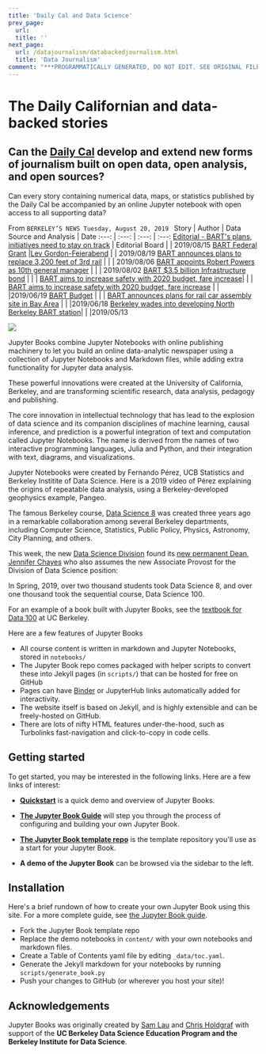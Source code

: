 ```yaml
---
title: 'Daily Cal and Data Science'
prev_page:
  url: 
  title: ''
next_page:
  url: /datajournalism/databackedjournalism.html
  title: 'Data Journalism'
comment: "***PROGRAMMATICALLY GENERATED, DO NOT EDIT. SEE ORIGINAL FILES IN /content***"
---
```

# The Daily Californian and data-backed stories

## Can the [**Daily Cal**](https://www.dailycal.org/) develop and extend new forms of journalism built on open data, open analysis, and open sources?

Can every story containing numerical data, maps, or statistics published by the Daily Cal be accompanied by an online Jupyter notebook with open access to all supporting data?

From `BERKELEY’S NEWS
Tuesday, August 20, 2019
`
 Story | Author | Data Source and Analysis | Date
:---: | :---: | :---: | :---:
[Editorial - BART's plans, initiatives need to stay on track](https://www.google.com/url?client=internal-uds-cse&cx=004860988773045794728:o9buhn1rb8k&q=https://www.dailycal.org/2019/08/15/barts-plans-initiatives-need-to-stay-on-track/&sa=U&ved=2ahUKEwj6vr62mJTkAhWWFTQIHRN7ArwQFjALegQIDBAC&usg=AOvVaw0hR4it-iNNl8hH4hTf1h31)  | Editorial Board  |   | 2019/08/15
[BART Federal Grant](https://www.dailycal.org/2019/08/19/bart-secures-federal-grant-for-anti-terrorist-police-patrol-team/) |[Lev Gordon-Feierabend](https://www.dailycal.org/author/lgordonfeierabend/) |  | 2019/08/19
[BART announces plans to replace 3,200 feet of 3rd rail](https://www.dailycal.org/2019/08/06/bart-announces-plans-to-replace-3200-feet-of-3rd-rail-using-measure-rr-funds/) |  | |  2019/08/06
[BART appoints Robert Powers as 10th general manager](https://www.google.com/url?client=internal-uds-cse&cx=004860988773045794728:o9buhn1rb8k&q=https://www.dailycal.org/2019/08/02/bart-appoints-robert-powers-as-10th-general-manager/&sa=U&ved=2ahUKEwj6vr62mJTkAhWWFTQIHRN7ArwQFjAEegQIHxAC&usg=AOvVaw3Rqupk80Hg--Ls45yU13Hz)  |   |  | 2019/08/02
[BART $3.5 billion Infrastructure bond]() |   | |
[BART aims to increase safety with 2020 budget, fare increase](https://www.google.com/url?client=internal-uds-cse&cx=004860988773045794728:o9buhn1rb8k&q=https://www.dailycal.org/2019/06/19/bart-aims-to-increase-safety-with-2020-budget-fare-increase/&sa=U&ved=2ahUKEwiTrK63m5TkAhUZITQIHYNmA0YQFjAOegQIAhAC&usg=AOvVaw1ChPySFC2P2JI1CXule3lo)|   |   |   [BART aims to increase safety with 2020 budget, fare increase](https://www.dailycal.org/2019/06/19/bart-aims-to-increase-safety-with-2020-budget-fare-increase/) |   |   |2019/06/19
[BART Budget](https://www.bart.gov/about/financials)  |   |  |
[BART announces plans for rail car assembly site in Bay Area](https://www.dailycal.org/2019/06/18/bart-announces-plans-for-rail-car-assembly-site-in-bay-area/) |   | |2019/06/18
[Berkeley wades into developing North Berkeley BART station](https://www.google.com/url?client=internal-uds-cse&cx=004860988773045794728:o9buhn1rb8k&q=https://www.dailycal.org/2019/05/13/balancing-resident-input-berkeley-wades-into-developing-north-berkeley-bart-station/&sa=U&ved=2ahUKEwj6vr62mJTkAhWWFTQIHRN7ArwQFjAAegQIIxAC&usg=AOvVaw1OcFjvmetiJOtDiOFrDmbm)|  |  |2019/05/13




<img src="https://circleci.com/gh/jupyter/jupyter-book.svg?style=svg" class="left">

Jupyter Books combine Jupyter Notebooks with online publishing machinery to let you build an online data-analytic newspaper using a collection of Jupyter Notebooks
and Markdown files, while adding extra functionality for Jupyter data analysis.

These powerful innovations were created at the University of California, Berkeley, and are transforming scientific research, data analysis, pedagogy and publishing.

The core innovation in intellectual technology that has lead to the explosion of data science and its companion disciplines of machine learning, causal inference, and prediction is a powerful integration of text and computation called Jupyter Notebooks. The name is derived from the names of two interactive programming languages, Julia and Python, and their integration with text, diagrams, and visualizations.

Jupyter Notebooks were created by Fernando Pérez, UCB Statistics and Berkeley Institite of Data Science.
Here is a 2019 video of Pérez explaining the origins of repeatable data analysis, using a Berkeley-developed geophysics example, Pangeo.

The famous Berkeley course, [Data Science 8]() was created three years ago in a remarkable collaboration among several Berkeley departments, including Computer Science, Statistics, Public Policy, Physics, Astronomy, City Planning, and others.

This week, the new [Data Science Division](https://campustechnology.com/articles/2018/11/29/berkeley-setting-up-division-to-build-on-data-sciences-momentum.aspx) found its [new permanent Dean, Jennifer Chayes](https://bsa.berkeley.edu/news/announcement-associate-provost-division-data-science-and-information-and-dean-school) who also assumes the new Associate Provost for the Division of Data Science position:

In Spring, 2019, over two thousand students took Data Science 8, and over one thousand took the sequential course, Data Science 100.

For an example of a book built with Jupyter Books, see the [textbook for Data 100](https://www.textbook.ds100.org/) at UC Berkeley.

Here are a few features of Jupyter Books

* All course content is written in markdown and Jupyter Notebooks, stored in `notebooks/`
* The Jupyter Book repo comes packaged with helper scripts to convert these into Jekyll pages (in `scripts/`) that can be hosted for free on GitHub
* Pages can have [Binder](https://mybinder.org) or JupyterHub links automatically added for interactivity.
* The website itself is based on Jekyll, and is highly extensible and can be freely-hosted on GitHub.
* There are lots of nifty HTML features under-the-hood, such as Turbolinks fast-navigation and
  click-to-copy in code cells.

## Getting started

To get started, you may be interested in the following links.
Here are a few links of interest:

* **[Quickstart](features/features)** is a quick demo and overview of Jupyter Books.

* **[The Jupyter Book Guide](guide/01_overview)**
  will step you through the process of configuring and building your own Jupyter Book.

* **[The Jupyter Book template repo](https://github.com/jupyter/jupyter-book)** is the template
  repository you'll use as a start for your Jupyter Book.

* **A demo of the Jupyter Book** can be browsed via the sidebar to the left.

## Installation

Here's a brief rundown of how to create your own Jupyter Book using this site. For a more
complete guide, see [the Jupyter Book guide](guide/01_overview).

* Fork the Jupyter Book template repo
* Replace the demo notebooks in `content/` with your own notebooks and markdown files.
* Create a Table of Contents yaml file by editing `_data/toc.yaml`.
* Generate the Jekyll markdown for your notebooks by running `scripts/generate_book.py`
* Push your changes to GitHub (or wherever you host your site)!

## Acknowledgements

Jupyter Books was originally created by [Sam Lau][sam] and [Chris Holdgraf][chris]
with support of the **UC Berkeley Data Science Education Program and the Berkeley
Institute for Data Science**.

[sam]: http://www.samlau.me/
[chris]: https://predictablynoisy.com
